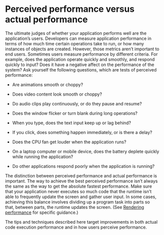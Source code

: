 # Perceived performance versus actual performance

The ultimate judges of whether your application performs well are the
application’s users. Developers can measure application performance in terms of
how much time certain operations take to run, or how many instances of objects
are created. However, those metrics aren’t important to end users. Sometimes
users measure performance by different criteria. For example, does the
application operate quickly and smoothly, and respond quickly to input? Does it
have a negative affect on the performance of the system? Ask yourself the
following questions, which are tests of perceived performance:

- Are animations smooth or choppy?

- Does video content look smooth or choppy?

- Do audio clips play continuously, or do they pause and resume?

- Does the window flicker or turn blank during long operations?

- When you type, does the text input keep up or lag behind?

- If you click, does something happen immediately, or is there a delay?

- Does the CPU fan get louder when the application runs?

- On a laptop computer or mobile device, does the battery deplete quickly while
  running the application?

- Do other applications respond poorly when the application is running?

The distinction between perceived performance and actual performance is
important. The way to achieve the best perceived performance isn’t always the
same as the way to get the absolute fastest performance. Make sure that your
application never executes so much code that the runtime isn’t able to
frequently update the screen and gather user input. In some cases, achieving
this balance involves dividing up a program task into parts so that, between
parts, the runtime updates the screen. (See
[Rendering performance](WS4bebcd66a74275c36c11f3d612431904db9-8000.html) for
specific guidance.)

The tips and techniques described here target improvements in both actual code
execution performance and in how users perceive performance.

